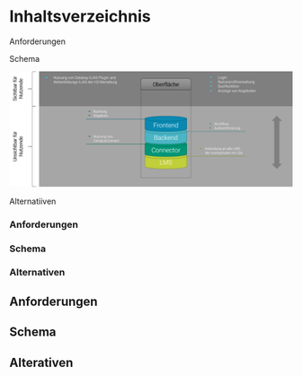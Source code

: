 # Inhaltsverzeichnis
Anforderungen

Schema

![Denkbares Szenario](media/Bild1.png)

Alternatiiven

### Anforderungen
### Schema
### Alternativen

## **Anforderungen**

## **Schema**


## **Alterativen**